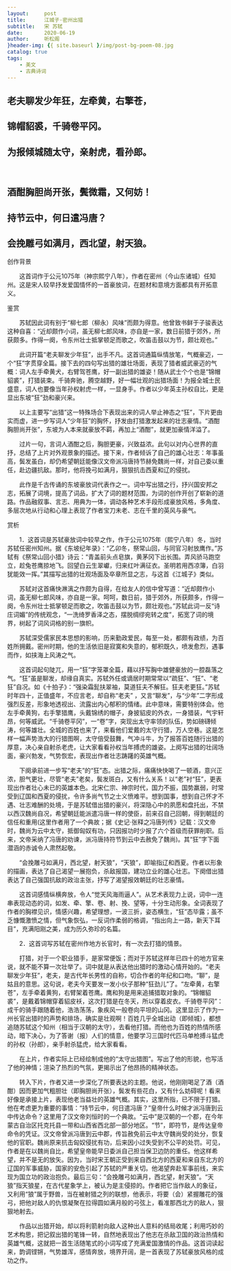 ```yaml
---
layout:     post
title:      江城子·密州出猎
subtitle:   宋 苏轼
date:       2020-06-19
author:     听松阁
}header-img: {{ site.baseurl }/img/post-bg-poem-08.jpg
catalog: true
tags:
    - 美文
    - 古典诗词
---
```


## 老夫聊发少年狂，左牵黄，右擎苍，
## 锦帽貂裘，千骑卷平冈。
## 为报倾城随太守，亲射虎，看孙郎。
&nbsp;
## 酒酣胸胆尚开张，鬓微霜，又何妨！
## 持节云中，何日遣冯唐？
## 会挽雕弓如满月，西北望，射天狼。



创作背景

　　这首词作于公元1075年（神宗熙宁八年），作者在密州（今山东诸城）任知州。这是宋人较早抒发爱国情怀的一首豪放词，在题材和意境方面都具有开拓意义。 





鉴赏

　　苏轼因此词有别于“柳七郎（柳永）风味”而颇为得意。他曾致书鲜于子骏表达这种自喜：“近却颇作小词，虽无柳七郎风味，亦自是一家，数日前猎于郊外，所获颇多。作得一阕，令东州壮士抵掌顿足而歌之，吹笛击鼓以为节，颇壮观也。”

　　此词开篇“老夫聊发少年狂”，出手不凡。这首词通篇纵情放笔，气概豪迈，一个“狂”字贯穿全篇。接下去的四句写出猎的雄壮场面，表现了猎者威武豪迈的气概：词人左手牵黄犬，右臂驾苍鹰，好一副出猎的雄姿！随从武士个个也是“锦帽貂裘”，打猎装束。千骑奔驰，腾空越野，好一幅壮观的出猎场面！为报全城士民盛意，词人也要像当年孙权射虎一样，一显身手。作者以少年英主孙权自比，更是显出东坡“狂”劲和豪兴来。

　　以上主要写“出猎”这一特殊场合下表现出来的词人举止神态之“狂”，下片更由实而虚，进一步写词人“少年狂”的胸怀，抒发由打猎激发起来的壮志豪情。“酒酣胸胆尚开张”，东坡为人本来就豪放不羁，再加上“酒酣”，就更加豪情洋溢了。

　　过片一句，言词人酒酣之后，胸胆更豪，兴致益浓。此句以对内心世界的直抒，总结了上片对外观景象的描述。接下来，作者倾诉了自己的雄心壮志：年事虽高，鬓发虽白，却仍希望朝廷能像汉文帝派冯唐持节赫免魏尚一样，对自己委以重任，赴边疆抗敌。那时，他将挽弓如满月，狠狠抗击西夏和辽的侵扰。

　　此作是千古传诵的东坡豪放词代表作之一。词中写出猎之行，抒兴国安邦之志，拓展了词境，提高了词品，扩大了词的题材范围，为词的创作开创了崭新的道路。作品融叙事、言志、用典为一体，调动各种艺术手段形成豪放风格，多角度、多层次地从行动和心理上表现了作者宝刀未老、志在千里的英风与豪气。





赏析

　　1．这首词是苏轼豪放词中较早之作，作于公元1075年（熙宁八年）冬，当时苏轼任密州知州。据《东坡纪年录》：“乙卯冬，祭常山回，与同官习射放鹰作。”苏轼有《祭常山回小猎》诗云：“青盖前头点皂旗，黄茅冈下出长围。弄风骄马跑空立，趁兔苍鹰掠地飞。回望白云生翠巘，归来红叶满征衣。圣明若用西凉簿，白羽犹能效一挥。”其描写出猎的壮观场面及卒章所显之志，与这首《江城子》类似。

　　苏轼对这首痛快淋漓之作颇为自得，在给友人的信中曾写道：“近却颇作小词，虽无柳七郎风味，亦自是一家。呵呵，数日前，猎于郊外，所获颇多，作得一阕，令东州壮士抵掌顿足而歌之，吹笛击鼓以为节，颇壮观也。”苏轼此词一反“诗庄词媚”的传统观念，“一洗绮罗香泽之态，摆脱绸缪宛转之度”，拓宽了词的境界，树起了词风词格的别一旗帜。

　　苏轼深受儒家民本思想的影响，历来勤政爱民，每至一处，都颇有政绩，为百姓所拥戴。密州时期，他的生活依旧是寂寞和失意的，郁积既久，喷发愈烈，遇事而作，如挟海上风涛之气。

　　这首词起句陡兀，用一“狂”字笼罩全篇，藉以抒写胸中雄健豪放的一腔磊落之气。“狂”虽是聊发，却缘自真实。苏轼外任或谪居时期常常以“疏狂”、“狂”、“老狂”自况。如《十拍子》：“强染霜髭扶翠袖，莫道狂夫不解狂。狂夫老更狂。”苏轼时年四十，正值盛年，不应言老，却自称“老夫” ，又言“聊发”，与“少年”二字形成强烈反差，形象地透视出、流露出内心郁积的情绪。此中意味，需要特别体会。他左手牵黄狗，右手擎猎鹰，头戴锦绣的帽子，身披貂皮的外衣，一身猎装，气宇轩昂，何等威武。“千骑卷平冈”，一“卷”字，突现出太守率领的队伍，势如磅礴倾涛，何等雄壮。全城的百姓也来了，来看他们爱戴的太守行猎，万人空巷。这是怎样一幅声势浩大的行猎图啊，太守倍受鼓舞，气冲斗牛，为了报答百姓随行出猎的厚意，决心亲自射杀老虎，让大家看看孙权当年搏虎的雄姿。上阕写出猎的壮阔场面，豪兴勃发，气势恢宏，表现出作者壮志踌躇的英雄气概。

　　下阕承前进一步写“老夫”的“狂”态。出猎之际，痛痛快快喝了一顿酒，意兴正浓，胆气更壮，尽管“老夫”老矣，鬓发斑白，又有什么关系！以“老”衬“狂”，更表现出作者壮心未已的英雄本色。北宋仁宗、神宗时代，国力不振，国势羸弱，时常受到辽国和西夏的侵扰，令许多尚气节之士义愤难平。想到国事，想到自己怀才不遇、壮志难酬的处境，于是苏轼借出猎的豪兴，将深隐心中的夙愿和盘托出，不禁以西汉魏尚自况，希望朝廷能派遣冯唐一样的使臣，前来召自己回朝，得到朝廷的信任和重用(这里作者用了一个典故；据《史记·张释之冯唐列传》记载：汉文帝时，魏尚为云中太守，抵御匈奴有功，只因报功时少报了六个首级而获罪削职。后来，文帝采纳了冯唐的劝谏，派冯唐持符节到云中去赦免了魏尚)。其“狂”字下面潜涵的赤诚令人肃然起敬。

　　“会挽雕弓如满月，西北望，射天狼”，“天狼”，即喻指辽和西夏。作者以形象的描画，表达了自己渴望一展抱负，杀敌报国，建功立业的雄心壮志。下阕借出猎表达了自己强国抗敌的政治主张，抒写了渴望报效朝廷的壮志豪情。

　　这首词感情纵横奔放，令人“觉天风海雨逼人”。从艺术表现力上说，词中一连串表现动态的词，如发、牵、擎、卷、射、挽、望等，十分生动形象。全词表现了作者的胸襟见识，情感兴趣，希望理想，一波三折，姿态横生，“狂”态毕露；虽不乏慷慨激愤之情，但气象恢弘，一反词作柔弱的格调，“指出向上一路，新天下耳目”，充满阳刚之美，成为历久弥珍的名篇。

　　2．这首词写苏轼在密州作地方长官时，有一次去打猎的情景。

　　打猎，对于一个职业猎手，是家常便饭；而对于苏轼这样年已四十的地方官来说，就不能不算一次壮举了。词中就是从表达他出猎时的激动心情开始的。“老夫聊发少年狂”，老夫，是古代年长男性的自称，切合作者的年纪和口吻。“聊”，是姑且的意思。这句说，老夫今天要发一发小伙子那种“狂劲儿”了。“左牵黄，右擎苍”，左手牵着黄狗，右臂架着苍鹰。鹰和狗是用来追捕猎取对象的。“锦帽貂裘”，是戴着锦帽穿着貂皮袄，这次打猎是在冬天，所以穿着皮衣。千骑卷平冈”：成千的骑手跟随着他，浩浩荡荡，象疾风一般卷向平坦的山冈。这里显示了作为一州长官出猎时的声势和排场，确实是壮观啊！百姓几乎全城出动（即倾城），都想追随苏轼这个知州（相当于汉朝的太守），去看他打猎。而他也为百姓的热情所感动，暗下决心，为了答谢（报）人们的情意，他要学习三国时代匹马单枪搏斗猛虎的孙权（孙郎），亲手射杀猛虎，给大家看看。

　　在上片，作者实际上已经绘制成他的“太守出猎图”。写出了他的形貌，也写活了他的神情；渲染了热烈的气氛，更揭示出了他昂扬的精神状态。

　　转入下片，作者又进一步深化了所要表达的主题。他说，他刚刚喝足了酒（酒酣）因而更加气粗胆壮（即胸胆尚开张），鬓发有些花白，又有什么妨碍呢！看来好像是承接上片，表现他老当益壮的英雄气概。其实，这里所指，已不限于打猎。他在考虑更为重要的事情：“持节云中，何日遣冯唐？”皇帝什么时候才派冯唐到云中传达命令？这里用了汉文帝刘恒时的一个典故。“云中”是汉朝的一个郡，在今年蒙古自治区托克托县一带和山西省西北部一部分地区。“节”，即符节，是传达皇帝命令的凭证。汉文帝曾派冯唐到云中郡，传旨赦免前云中太守魏尚受的处分，恢复他的官职。魏尚原来抗击匈奴侵扰有功，后来因小过失受到不公平的处罚。可见，作者是在以魏尚自比，希望皇帝能早日委派自己担当保卫边防的重任。他这样希望，并不是无的放矢。因为，当时宋王朝正受到来自西北方的西夏和来自东北方的辽国的军事威胁，国家的安危引起了苏轼的严重关切。他渴望奔赴军事前线，来实现为国立功的政治抱负。最后三句：“会挽雕弓如满月，西北望，射天狼”。“天狼”指天狼星，在古代星象学上，被认为是主侵掠的。作者把它当作敌人的象征，又利用“狼”属于野兽，当在被射猎之列的联想，他表示，将要（会）紧握雕花的强弓，把他对敌人的仇恨凝聚在拉得圆如满月般的弓弦上，看准那西北方的敌人，狠狠地射去。

　　作品以出猎开始，却以将利箭射向敌人这种出人意料的结局收尾；利用巧妙的艺术构思，把记叙出猎的笔锋一转，自然地表现出了他志在杀敌卫国的政治热情和英雄气概，这就把一首生活随笔式的小词写成了充满爱国激情的作品。这首词读起来，韵调铿锵，气势雄浑，感情奔放，境界开阔，是一首表现了苏轼豪放风格的成功之作。
